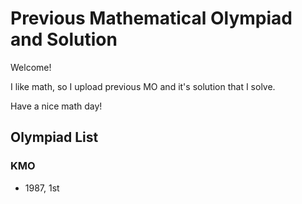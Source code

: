 # Previous Mathematical Olympiad and Solution
Welcome!

I like math, so I upload previous MO and it's solution that I solve.

Have a nice math day!
## Olympiad List
### KMO
- 1987, 1st

